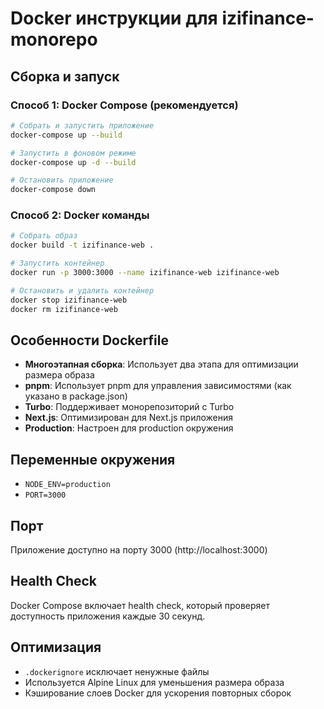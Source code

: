 # Docker инструкции для izifinance-monorepo

## Сборка и запуск

### Способ 1: Docker Compose (рекомендуется)

```bash
# Собрать и запустить приложение
docker-compose up --build

# Запустить в фоновом режиме
docker-compose up -d --build

# Остановить приложение
docker-compose down
```

### Способ 2: Docker команды

```bash
# Собрать образ
docker build -t izifinance-web .

# Запустить контейнер
docker run -p 3000:3000 --name izifinance-web izifinance-web

# Остановить и удалить контейнер
docker stop izifinance-web
docker rm izifinance-web
```

## Особенности Dockerfile

- **Многоэтапная сборка**: Использует два этапа для оптимизации размера образа
- **pnpm**: Использует pnpm для управления зависимостями (как указано в package.json)
- **Turbo**: Поддерживает монорепозиторий с Turbo
- **Next.js**: Оптимизирован для Next.js приложения
- **Production**: Настроен для production окружения

## Переменные окружения

- `NODE_ENV=production`
- `PORT=3000`

## Порт

Приложение доступно на порту 3000 (http://localhost:3000)

## Health Check

Docker Compose включает health check, который проверяет доступность приложения каждые 30 секунд.

## Оптимизация

- `.dockerignore` исключает ненужные файлы
- Используется Alpine Linux для уменьшения размера образа
- Кэширование слоев Docker для ускорения повторных сборок

